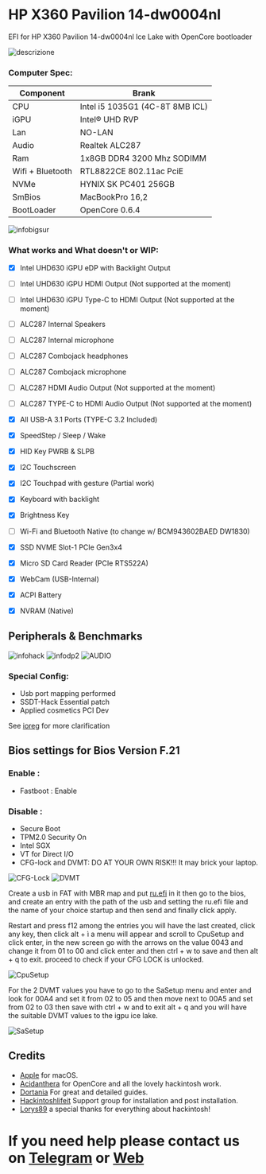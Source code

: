 # HP X360 Pavilion 14-dw0004nl

EFI for HP X360 Pavilion 14-dw0004nl Ice Lake with OpenCore bootloader

![descrizione](./Screenshot/pc.jpg)

### Computer Spec:

| Component        | Brank                              |
| ---------------- | ---------------------------------- |
| CPU              | Intel i5 1035G1 (4C-8T 8MB ICL)   |
| iGPU             | Intel® UHD RVP         			|
| Lan              | NO-LAN                       		|
| Audio            | Realtek ALC287                     |
| Ram              | 1x8GB DDR4 3200 Mhz SODIMM			|
| Wifi + Bluetooth | RTL8822CE 802.11ac PciE		    |
| NVMe             | HYNIX SK PC401 256GB  	   	 	    |
| SmBios           | MacBookPro 16,2                    |
| BootLoader       | OpenCore  0.6.4                    |

![infobigsur](./Screenshot/infomacbigsur.png)

### What works and What doesn't or WIP:

- [x] Intel UHD630 iGPU eDP with Backlight Output
- [ ] Intel UHD630 iGPU HDMI Output (Not supported at the moment)
- [ ] Intel UHD630 iGPU Type-C to HDMI Output (Not supported at the moment)
- [ ] ALC287 Internal Speakers
- [ ] ALC287 Internal microphone
- [ ] ALC287 Combojack headphones
- [ ] ALC287 Combojack microphone
- [ ] ALC287 HDMI Audio Output (Not supported at the moment)
- [ ] ALC287 TYPE-C to HDMI Audio Output (Not supported at the moment)
- [x] All USB-A 3.1 Ports (TYPE-C 3.2 Included)
- [x] SpeedStep / Sleep / Wake
- [x] HID Key PWRB & SLPB
- [x] I2C Touchscreen
- [x] I2C Touchpad with gesture (Partial work)
- [x] Keyboard with backlight
- [x] Brightness Key
- [ ] Wi-Fi and Bluetooth Native (to change w/ BCM943602BAED DW1830)
- [x] SSD NVME Slot-1 PCIe Gen3x4
- [x] Micro SD Card Reader (PCIe RTS522A)
- [x] WebCam (USB-Internal)
- [x] ACPI Battery
- [x] NVRAM (Native)


## Peripherals & Benchmarks

![infohack](./Screenshot/periferiche.png)
![infodp2](./Screenshot/pci-list.png)
![AUDIO](./Screenshot/AUDIO-ID11notwork.png)


### Special Config:

- Usb port mapping performed
- SSDT-Hack Essential patch
- Applied cosmetics PCI Dev

See [ioreg](./IOREG%20MacbookPro16,2.ioreg) for more clarification

## Bios settings for Bios Version F.21
### Enable :
* Fastboot : Enable


### Disable : 
* Secure Boot
* TPM2.0 Security On
* Intel SGX
* VT for Direct I/O
* CFG-lock and DVMT: DO AT YOUR OWN RISK!!! It may brick your laptop.

 ![CFG-Lock](./Screenshot/CFG-Lock.png)
 ![DVMT](./Screenshot/DVMT.png)
 
Create a usb in FAT with MBR map and put [ru.efi](./TOOLS%20EFI%20MOD/RU.efi) in it 
then go to the bios, and create an entry with the path of the usb and setting the ru.efi file and the name of 
your choice startup and then send and finally click apply.

Restart and press f12 among the entries you will have the last created, click any key, then click alt + ì a menu will appear and
scroll to CpuSetup and click enter, in the new screen go with the arrows on the value 0043 and change it from 01 to 00 and click 
enter and then ctrl + w to save and then alt + q to exit. proceed to check if your CFG LOCK is unlocked.

![CpuSetup](./TOOLS%20EFI%20MOD/CpuSetup.bmp)

For the 2 DVMT values you have to go to the SaSetup menu and enter and look for 00A4 and set it from 02 to 05 and then move 
next to 00A5 and set from 02 to 03 then save with ctrl + w and to exit alt + q and you will have the suitable DVMT values to the igpu ice lake. 

![SaSetup](./TOOLS%20EFI%20MOD/SaSetup.bmp)


## Credits

- [Apple](https://apple.com) for macOS.
- [Acidanthera](https://github.com/acidanthera) for OpenCore and all the lovely hackintosh work.
- [Dortania](https://dortania.github.io/OpenCore-Install-Guide/config-laptop.plist/icelake.html) For great and detailed guides.
- [Hackintoshlifeit](https://github.com/Hackintoshlifeit) Support group for installation and post installation.
- [Lorys89](https://github.com/Lorys89) a special thanks for everything about hackintosh! 


# If you need help please contact us on [Telegram](https://t.me/HackintoshLife_it) or [Web](https://www.hackintoshlife.it/)
